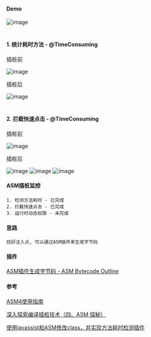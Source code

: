 
#### Demo

![image](https://github.com/153437803/plugin_asm/blob/master/image.gif )


#
#### 1. 统计耗时方法 - @TimeConsuming

插桩前

![image](https://github.com/153437803/plugin_asm/blob/master/image20210128122556.png )

插桩后

![image](https://github.com/153437803/plugin_asm/blob/master/image20210128122649.png )


#
#### 2. 拦截快速点击 - @TimeConsuming

插桩前

![image](https://github.com/153437803/plugin_asm/blob/master/image20210128124102.png )

插桩后

![image](https://github.com/153437803/plugin_asm/blob/master/image20210128124250.png )
![image](https://github.com/153437803/plugin_asm/blob/master/image20210128124319.png )
![image](https://github.com/153437803/plugin_asm/blob/master/image20210128124338.png )


#### ASM插桩监控
```
1. 检测方法耗时 - 已完成
2. 拦截快速点击 - 已完成
3. 运行时动态权限 - 未完成
```

#### 思路

```
找好注入点, 可以通过ASM插件来生成字节码
```

#### 插件

[ASM插件生成字节码 - ASM Bytecode Outline](https://plugins.jetbrains.com/plugin/5918-asm-bytecode-outline)

#### 参考

[ASM4使用指南](https://raw.githubusercontent.com/153437803/plugin_asm_app/master/ASM4%E4%BD%BF%E7%94%A8%E6%8C%87%E5%8D%97.pdf)

[深入探索编译插桩技术（四、ASM 探秘）](https://juejin.im/post/5e8d87c4f265da47ad218e6b)

[使用javassist和ASM修改class，并实现方法耗时检测插件](https://juejin.im/post/5dea581fe51d45581d170b7c)